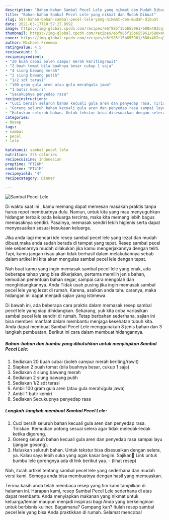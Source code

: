 ```yaml
---
description: "Bahan-bahan Sambal Pecel Lele yang nikmat dan Mudah Dibuat"
title: "Bahan-bahan Sambal Pecel Lele yang nikmat dan Mudah Dibuat"
slug: 587-bahan-bahan-sambal-pecel-lele-yang-nikmat-dan-mudah-dibuat
date: 2021-03-17T10:57:27.859Z
image: https://img-global.cpcdn.com/recipes/e6f985f15b655961/680x482cq70/sambal-pecel-lele-foto-resep-utama.jpg
thumbnail: https://img-global.cpcdn.com/recipes/e6f985f15b655961/680x482cq70/sambal-pecel-lele-foto-resep-utama.jpg
cover: https://img-global.cpcdn.com/recipes/e6f985f15b655961/680x482cq70/sambal-pecel-lele-foto-resep-utama.jpg
author: Michael Freeman
ratingvalue: 4.5
reviewcount: 3
recipeingredient:
- "20 buah cabai boleh campur merah keritingrawit"
- "2 buah tomat bila buahnya besar cukup 1 saja"
- "4 siung bawang merah"
- "2 siung bawang putih"
- "1/2 sdt terasi"
- "100 gram gula aren atau gula merahgula jawa"
- "1 butir kemiri"
- "Secukupnya penyedap rasa"
recipeinstructions:
- "Cuci bersih seluruh bahan kecuali gula aren dan penyedap rasa. Tiriskan. Kemudian potong sesuai selera agar tidak meledak-ledak ketika digoreng."
- "Goreng seluruh bahan kecuali gula aren dan penyedap rasa sampai layu (jangan gosong)."
- "Haluskan seluruh bahan. Untuk tekstur bisa disesuaikan dengan selera, ya. Kalau saya lebih suka yang agak kasar begini. Sajikan🤗 Link untuk bumbu lele gorengnya ada di link berikut yaa.           (lihat resep)"
categories:
- Resep
tags:
- sambal
- pecel
- lele

katakunci: sambal pecel lele 
nutrition: 275 calories
recipecuisine: Indonesian
preptime: "PT16M"
cooktime: "PT41M"
recipeyield: "4"
recipecategory: Dinner

---
```



![Sambal Pecel Lele](https://img-global.cpcdn.com/recipes/e6f985f15b655961/680x482cq70/sambal-pecel-lele-foto-resep-utama.jpg)

Di waktu  saat ini , kamu memang dapat memesan masakan praktis tanpa harus repot membuatnya dulu. Namun, untuk kita yang mau menyuguhkan hidangan terbaik pada keluarga tercinta, maka kita memang lebih bagus memasaknya sendiri. Pasalnya, memasak sendiri lebih higienis serta dapat menyesuaikan sesuai kesukaan keluarga.

Jika anda lagi mencari ide resep sambal pecel lele yang lezat dan mudah dibuat,maka anda sudah berada di tempat yang tepat. Resep sambal pecel lele  sebenarnya mudah dilakukan jika kamu mengerjakannya dengan teliti. Tapi, kamu jangan risau akan tidak berhasil dalam melakukannya 
sebab dalam artikel ini kita akan mengulas sambal pecel lele dengan tepat.  



Nah buat kamu yang ingin memasak sambal pecel lele yang enak, ada beberapa tahap yang bisa dikerjakan, pertama memilih jenis bahan, kemudian penentuan bahan segar, sampai cara mengolah dan menghidangkannya. Anda Tidak usah pusing jika ingin memasak sambal pecel lele yang lezat di rumah. Karena, asalkan anda  tahu caranya, maka hidangan ini dapat menjadi sajian yang istimewa.

Di bawah ini, ada beberapa cara praktis  dalam memasak resep sambal pecel lele yang siap dihidangkan. Sekarang, yuk kita coba variasikan sambal pecel lele sendiri di rumah. Tetap berbahan sederhana, sajian ini bisa memberi manfaat dalam membantu menjaga kesehatan tubuh kita. Anda dapat membuat Sambal Pecel Lele menggunakan 8 jenis bahan dan 3 langkah pembuatan. Berikut ini cara dalam membuat hidangannya.

<!--inarticleads1-->

##### Bahan-bahan dan bumbu yang dibutuhkan untuk menyiapkan Sambal Pecel Lele:

1. Sediakan 20 buah cabai (boleh campur merah keriting/rawit)
1. Siapkan 2 buah tomat (bila buahnya besar, cukup 1 saja)
1. Sediakan 4 siung bawang merah
1. Sediakan 2 siung bawang putih
1. Sediakan 1/2 sdt terasi
1. Ambil 100 gram gula aren (atau gula merah/gula jawa)
1. Ambil 1 butir kemiri
1. Sediakan Secukupnya penyedap rasa




<!--inarticleads2-->

##### Langkah-langkah membuat Sambal Pecel Lele:

1. Cuci bersih seluruh bahan kecuali gula aren dan penyedap rasa. Tiriskan. Kemudian potong sesuai selera agar tidak meledak-ledak ketika digoreng.
1. Goreng seluruh bahan kecuali gula aren dan penyedap rasa sampai layu (jangan gosong).
1. Haluskan seluruh bahan. Untuk tekstur bisa disesuaikan dengan selera, ya. Kalau saya lebih suka yang agak kasar begini. Sajikan🤗 Link untuk bumbu lele gorengnya ada di link berikut yaa. -           (lihat resep)




Nah, itulah artikel tentang  sambal pecel lele  yang sederhana dan mudah versi kami. Semoga anda bisa membuatnya dengan hasil yang memuaskan. 

Terima kasih anda telah membaca resep yang tim kami tampilkan di halaman ini. Harapan kami, resep  Sambal Pecel Lele sederhana di atas dapat membantu Anda menyiapkan makanan yang nikmat untuk keluarga/teman maupun menjadi inspirasi bagi Anda yang berkeinginan untuk berbisnis kuliner. Bagaimana? Gampang kan? Itulah resep sambal pecel lele yang bisa Anda praktikkan di rumah. Selamat mencoba!

